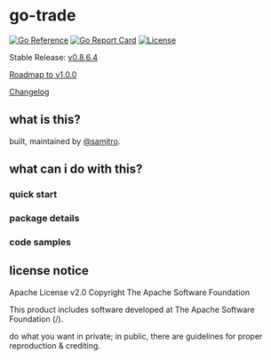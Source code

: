 # go-trade
[![Go Reference](https://pkg.go.dev/badge/github.com/samjtro/go-trade.svg)](https://pkg.go.dev/github.com/samjtro/go-trade)
[![Go Report Card](https://goreportcard.com/badge/github.com/samjtro/go-trade)](https://goreportcard.com/report/github.com/samjtro/go-trade)
[![License](https://img.shields.io/badge/license-Apache2-brightgreen.svg)](LICENSE)

Stable Release: [v0.8.6.4](https://github.com/samjtro/go-trade/tree/stable)

[Roadmap to v1.0.0](https://github.com/samjtro/go-trade/blob/main/TODO.md)

[Changelog](https://github.com/samjtro/go-tradtradee/blob/main/CHANGELOG.md)

## what is this?

built, maintained by [@samjtro](https://github.com/samjtro).

## what can i do with this?

### quick start
### package details
### code samples

## license notice

Apache License v2.0
Copyright The Apache Software Foundation

This product includes software developed at The Apache Software Foundation (/).

do what you want in private; in public, there are guidelines for proper reproduction & crediting.
